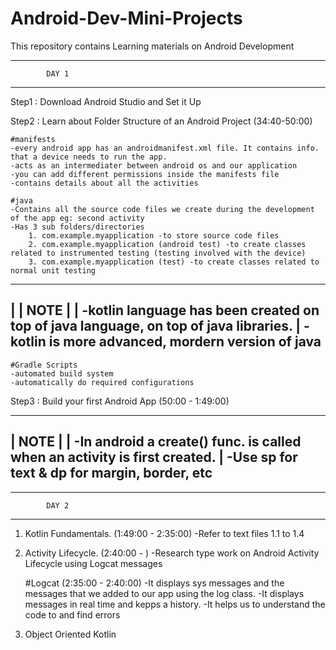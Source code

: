 # Android-Dev-Mini-Projects
This repository contains Learning materials on Android Development

***************************************
			DAY 1
***************************************


Step1 : Download Android Studio and Set it Up

Step2 : Learn about Folder Structure of an Android Project (34:40-50:00)

	#manifests 
	-every android app has an androidmanifest.xml file. It contains info. that a device needs to run the app.
	-acts as an intermediater between android os and our application
	-you can add different permissions inside the manifests file
	-contains details about all the activities

	#java 
	-Contains all the source code files we create during the development of the app eg: second activity
	-Has 3 sub folders/directories
		1. com.example.myapplication -to store source code files
		2. com.example.myapplication (android test) -to create classes related to instrumented testing (testing involved with the device)
		3. com.example.myapplication (test) -to create classes related to normal unit testing

-------------------------------------------------------------------------------
|
|			NOTE
|
|	-kotlin language has been created on top of java language, on top of java libraries.
|	-kotlin is more advanced, mordern version of java
-------------------------------------------------------------------------------


	#Gradle Scripts
	-automated build system
	-automatically do required configurations


Step3 : Build your first Android App (50:00 - 1:49:00)

-------------------------------------------------------------------------------
|			NOTE
|
|	-In android a create() func. is called when an activity is first created.
|	-Use sp for text & dp for margin, border, etc
-------------------------------------------------------------------------------


***************************************
			DAY 2
***************************************

1. Kotlin Fundamentals. (1:49:00 - 2:35:00)
	-Refer to text files 1.1 to 1.4 

2. Activity Lifecycle. (2:40:00 - )
	-Research type work on Android Activity Lifecycle using Logcat messages 
	
	#Logcat (2:35:00 - 2:40:00)
	-It displays sys messages and the messages that we added to our app using the log class.
	-It displays messages in real time and kepps a history.
	-It helps us to understand the code to and find errors

3. Object Oriented Kotlin
